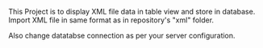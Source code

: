 This Project is to display XML file data in table view and store in database.
Import XML file in same format as in repository's "xml" folder.

Also change datatabse connection as per your server configuration.
